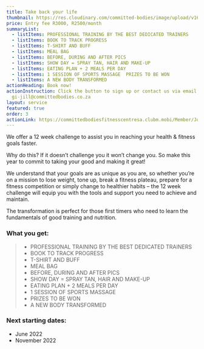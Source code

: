 ```yaml
---
title: Take back your life
thumbnail: https://res.cloudinary.com/committed-bodies/image/upload/v1642662980/services/membership-Take-Back-Your-Life-Benoni.png
price: Entry fee R3000, R2500/month
summaryList:
  - listItems: PROFESSIONAL TRAINING BY THE BEST DEDICATED TRAINERS
  - listItems: BOOK TO TRACK PROGRESS
  - listItems: T-SHIRT AND BUFF
  - listItems: MEAL BAG
  - listItems: BEFORE, DURING AND AFTER PICS
  - listItems: SHOW DAY = SPRAY TAN, HAIR AND MAKE-UP
  - listItems: EATING PLAN + 2 MEALS PER DAY
  - listItems: 1 SESSION OF SPORTS MASSAGE  PRIZES TO BE WON
  - listItems: A NEW BODY TRANSFORMED
actionHeading: Book now!
actionInstruction: Click the button to sign up or contact us via email at
  gi-jill@committedbodies.co.za
layout: service
featured: true
order: 3
actionLink: https://committedbodiesfitnesscentresa.clubm.mobi/Member/Joining.mvc?mtid=66277&joinAsNew=True
---
```

We offer a 12 week challenge to assist you in reaching your health & fitness goals faster.

Why do this? If it doesn’t challenge you it won’t change you. So make this year to commit to taking your good and making it great!

We understand that your goals are as unique as you are, so whether you’re on a mission to lose weight, tone up, break a fitness plateau, prepare for a fitness competition or simply change to healthier habits – the 12 week challenge will equip you with the tools and support you need to achieve and maintain.

The transformation is perfect for those first timers who need to learn the fundamentals of good training and nutrition.

### What you get:

> * PROFESSIONAL TRAINING BY THE BEST DEDICATED TRAINERS
> * BOOK TO TRACK PROGRESS
> * T-SHIRT AND BUFF
> * MEAL BAG
> * BEFORE, DURING AND AFTER PICS
> * SHOW DAY = SPRAY TAN, HAIR AND MAKE-UP
> * EATING PLAN + 2 MEALS PER DAY
> * 1 SESSION OF SPORTS MASSAGE
> * PRIZES TO BE WON
> * A NEW BODY TRANSFORMED

### Next starting dates:

* June 2022
* November 2022